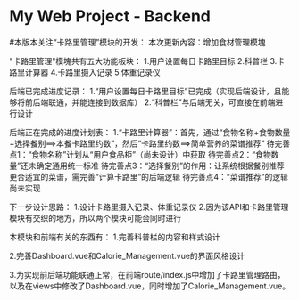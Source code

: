 # My Web Project - Backend

#本版本关注“卡路里管理”模块的开发：
本次更新內容：增加食材管理模塊



"卡路里管理"模塊共有五大功能板块：
1.用户设置每日卡路里目标
2.科普栏
3.卡路里计算器
4.卡路里摄入记录
5.体重记录仪

后端已完成进度记录：
1.“用户设置每日卡路里目标”已完成（实现后端设计，且能够将前后端联通，并能连接到数据库）
2.“科普栏”与后端无关，可直接在前端进行设计

后端正在完成的进度计划表：
1.“卡路里计算器”：首先，通过“食物名称+食物数量+选择餐别==>本餐卡路里约数”，然后“卡路里约数==>简单营养的菜谱推荐”
    待完善点1：“食物名称”计划从“用户食品柜”（尚未设计）中获取
    待完善点2：“食物数量”还未确定通用统一标准
    待完善点3：“选择餐别”的作用：让系统根据餐别推荐更合适宜的菜谱，需完善“计算卡路里”的后端逻辑
    待完善点4：“菜谱推荐”的逻辑尚未实现

下一步设计思路：
1.设计卡路里摄入记录、体重记录仪
2.因为该API和卡路里管理模块有交织的地方，所以两个模块可能会同时进行


本模块和前端有关的东西有：
1.完善科普栏的内容和样式设计

2.完善Dashboard.vue和Calorie_Management.vue的界面风格设计

3.为实现前后端功能联通正常，在前端route/index.js中增加了卡路里管理路由，以及在views中修改了Dashboard.vue，同时增加了Calorie_Management.vue。